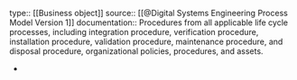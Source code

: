type:: [[Business object]]
source:: [[@Digital Systems Engineering Process Model Version 1]]
documentation:: Procedures from all applicable life cycle processes, including integration procedure, verification procedure, installation procedure, validation procedure, maintenance procedure, and disposal procedure, organizational policies, procedures, and assets.

-